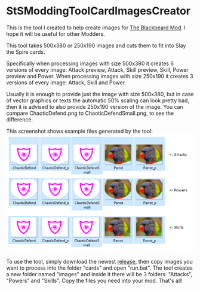 # StSModdingToolCardImagesCreator

This is the tool I created to help create images for [The Blackbeard Mod](https://github.com/JohnnyBazooka89/StSModTheBlackbeard). I hope it will be useful for other Modders.

This tool takes 500x380 or 250x190 images and cuts them to fit into Slay the Spire cards. 

Specifically when processing images with size 500x380 it creates 6 versions of every image: Attack preview, Attack, Skill preview, Skill, Power preview and Power. When processing images with size 250x190 it creates 3 versions of every image: Attack, Skill and Power.

Usually it is enough to provide just the image with size 500x380, but in case of vector graphics or texts the automatic 50% scaling can look pretty bad, then it is advised to also provide 250x190 version of the image. You can compare ChaoticDefend.png to ChaoticDefendSmall.png, to see the difference.

This screenshot shows example files generated by the tool:
![](CreatedImages.png)

To use the tool, simply download the newest [release](https://github.com/JohnnyBazooka89/StSModdingToolCardImagesCreator/releases), then copy images you want to process into the folder "cards" and open "run.bat". The tool creates a new folder named "images" and inside it there will be 3 folders: "Attacks", "Powers" and "Skills". Copy the files you need into your mod. That's all!  